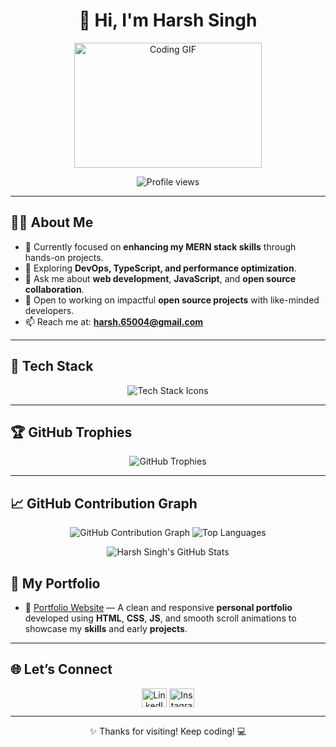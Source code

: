 <h1 align="center">👋 Hi, I'm Harsh Singh</h1>

<p align="center">
  <img width="300" height="200" src="https://private-user-images.githubusercontent.com/74038190/240825371-403af6cc-32fd-4026-8fb5-ae523bf899c3.gif" alt="Coding GIF">
</p>

<p align="center">
  <img src="https://komarev.com/ghpvc/?username=harsh-singh007&label=Profile%20Views&color=0e75b6&style=flat" alt="Profile views" />
</p>

---

## 👨‍💻 About Me
- 🔭 Currently focused on **enhancing my MERN stack skills** through hands-on projects.
- 🌱 Exploring **DevOps, TypeScript, and performance optimization**.
- 💬 Ask me about **web development**, **JavaScript**, and **open source collaboration**.
- 🤝 Open to working on impactful **open source projects** with like-minded developers.
- 📫 Reach me at: **[harsh.65004@gmail.com](mailto:harsh.65004@gmail.com)**

---

## 🧰 Tech Stack

<p align="center">
  <img src="https://skillicons.dev/icons?i=python,js,aws,react,nodejs,mongodb,html,css,git,github,linux" alt="Tech Stack Icons" />
</p>

---

## 🏆 GitHub Trophies
<p align="center">
  <img src="https://github-profile-trophy.vercel.app/?username=Harsh-Singh007&theme=radical&no-frame=true&margin-w=15&row=1" alt="GitHub Trophies" />
</p>

---

## 📈 GitHub Contribution Graph
<p align="center">
  <img src="https://github-readme-activity-graph.vercel.app/graph?username=Harsh-Singh007&theme=radical&area=true" alt="GitHub Contribution Graph" />
   <img src="https://github-readme-stats.vercel.app/api/top-langs/?username=Harsh-Singh007&layout=compact&theme=radical" alt="Top Languages" />
</p>





<p align="center">
  <img src="https://github-readme-stats.vercel.app/api?username=Harsh-Singh007&show_icons=true&theme=radical" alt="Harsh Singh's GitHub Stats" />
</p>

## 📌 My Portfolio
- 💼 [Portfolio Website](https://harshsinghrajput.netlify.app/) — A clean and responsive **personal portfolio** developed using **HTML**, **CSS**, **JS**, and smooth scroll animations to showcase my **skills** and early **projects**.

---

## 🌐 Let’s Connect
<p align="center">
  <a href="https://linkedin.com/in/harsh-singh-626449235" target="blank"><img align="center" src="https://raw.githubusercontent.com/rahuldkjain/github-profile-readme-generator/master/src/images/icons/Social/linked-in-alt.svg" alt="LinkedIn" height="30" width="40" /></a>
  <a href="https://instagram.com/h_a_r_s_h.rajput" target="blank"><img align="center" src="https://raw.githubusercontent.com/rahuldkjain/github-profile-readme-generator/master/src/images/icons/Social/instagram.svg" alt="Instagram" height="30" width="40" /></a>
</p>

---

<p align="center">✨ Thanks for visiting! Keep coding! 💻</p>
